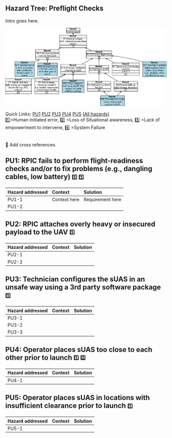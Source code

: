 ## Hazard Tree: Preflight Checks

Intro goes here.

[![](figures/preflightchecks.png)](#)

Quick Links: [PU1](#PU1) [PU2](#PU2) [PU3](#PU3) [PU4](#PU4) [PU5](#PU5) [(All hazards)](../README.md)<br>
:one:=Human initiated error, :two: =Loss of Situational awareness, :three: =Lack of empowerment to intervene, :four: =System Failure

<br>:construction: Add cross references.

## <a name="PU1">PU1: RPIC fails to perform flight-readiness checks and/or to fix problems (e.g., dangling cables, low battery)</a> <sub><sup>:one:</sup></sub> <sub><sup>:one:</sup></sub>



| Hazard addressed | Context | Solution |
|:--|:--|:--|
|PU1-1|Context here|Requirement here|
|PU1-2|


## <a name="PU2">PU2: RPIC attaches overly heavy or insecured payload to the UAV</a> <sub><sup>:one:</sup></sub>

| Hazard addressed | Context | Solution |
|:--|:--|:--|
|PU2-1|
|PU2-2|

## <a name="PU3">PU3: Technician configures the sUAS in an unsafe way using a 3rd party software package</a> <sub><sup>:one:</sup></sub>

| Hazard addressed | Context |Solution |
|:--|:--|:--|
|PU3-1|
|PU3-2|
|PU3-3|

## <a name="PU4">PU4: Operator places sUAS too close to each other prior to launch</a> <sub><sup>:one:</sup></sub> <sub><sup>:two:</sup></sub>


| Hazard addressed | Context | Solution |
|:--|:--|:--|
|PU4-1|

## <a name="PU5">PU5: Operator places sUAS in locations with insufficient clearance prior to launch</a> <sub><sup>:one:</sup></sub>

| Hazard addressed | Context | Solution |
|:--|:--|:--|
|PU5-1|

